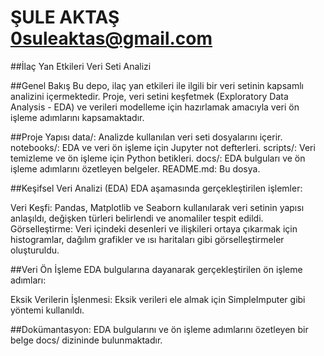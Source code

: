 # ŞULE AKTAŞ 0suleaktas@gmail.com

##İlaç Yan Etkileri Veri Seti Analizi

##Genel Bakış
Bu depo, ilaç yan etkileri ile ilgili bir veri setinin kapsamlı analizini içermektedir. Proje, veri setini keşfetmek (Exploratory Data Analysis - EDA) ve verileri modelleme için hazırlamak amacıyla veri ön işleme adımlarını kapsamaktadır.

##Proje Yapısı
data/: Analizde kullanılan veri seti dosyalarını içerir.
notebooks/: EDA ve veri ön işleme için Jupyter not defterleri.
scripts/: Veri temizleme ve ön işleme için Python betikleri.
docs/: EDA bulguları ve ön işleme adımlarını özetleyen belgeler.
README.md: Bu dosya.

##Keşifsel Veri Analizi (EDA)
EDA aşamasında gerçekleştirilen işlemler:

Veri Keşfi: Pandas, Matplotlib ve Seaborn kullanılarak veri setinin yapısı anlaşıldı, değişken türleri belirlendi ve anomaliler tespit edildi.
Görselleştirme: Veri içindeki desenleri ve ilişkileri ortaya çıkarmak için histogramlar, dağılım grafikler ve ısı haritaları gibi görselleştirmeler oluşturuldu.

##Veri Ön İşleme
EDA bulgularına dayanarak gerçekleştirilen ön işleme adımları:

Eksik Verilerin İşlenmesi: Eksik verileri ele almak için SimpleImputer gibi yöntemi kullanıldı.

##Dokümantasyon: EDA bulgularını ve ön işleme adımlarını özetleyen bir belge docs/ dizininde bulunmaktadır.
